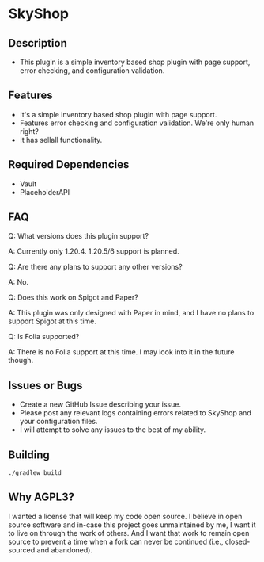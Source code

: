 # SkyShop
## Description
* This plugin is a simple inventory based shop plugin with page support, error checking, and configuration validation.

## Features
* It's a simple inventory based shop plugin with page support.
* Features error checking and configuration validation. We're only human right?
* It has sellall functionality.

## Required Dependencies
* Vault
* PlaceholderAPI

## FAQ
Q: What versions does this plugin support?

A: Currently only 1.20.4. 1.20.5/6 support is planned.

Q: Are there any plans to support any other versions?

A: No.

Q: Does this work on Spigot and Paper?

A: This plugin was only designed with Paper in mind, and I have no plans to support Spigot at this time.

Q: Is Folia supported?

A: There is no Folia support at this time. I may look into it in the future though.

## Issues or Bugs
* Create a new GitHub Issue describing your issue.
* Please post any relevant logs containing errors related to SkyShop and your configuration files.
* I will attempt to solve any issues to the best of my ability.

## Building
```./gradlew build```

## Why AGPL3?
I wanted a license that will keep my code open source. I believe in open source software and in-case this project goes unmaintained by me, I want it to live on through the work of others. And I want that work to remain open source to prevent a time when a fork can never be continued (i.e., closed-sourced and abandoned).
